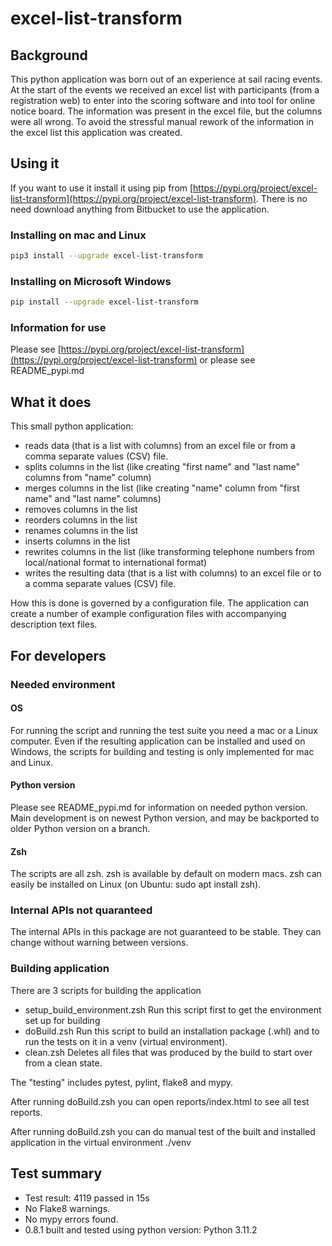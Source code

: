 # excel-list-transform

## Background

This python application was born out of an experience at sail racing events. At the start of the events we received an excel list with participants (from a registration web) to enter into the scoring software and into tool for online notice board. The information was present in the excel file, but the columns were all wrong. To avoid the stressful manual rework of the information in the excel list this application was created.

## Using it

If you want to use it install it using pip from [https://pypi.org/project/excel-list-transform](https://pypi.org/project/excel-list-transform). There is no need download anything from Bitbucket to use the application.

### Installing on mac and Linux

````sh
pip3 install --upgrade excel-list-transform
````

### Installing on Microsoft Windows

````sh
pip install --upgrade excel-list-transform
````

### Information for use

Please see [https://pypi.org/project/excel-list-transform](https://pypi.org/project/excel-list-transform) or please see README_pypi.md

## What it does

This small python application:

* reads data (that is a list with columns) from an excel file or from a comma separate values (CSV) file.
* splits columns in the list (like creating "first name" and "last name" columns from "name" column)
* merges columns in the list (like creating "name" column from "first name" and "last name" columns)
* removes columns in the list
* reorders columns in the list
* renames columns in the list
* inserts columns in the list
* rewrites columns in the list (like transforming telephone numbers from local/national format to international format)
* writes the resulting data (that is a list with columns) to an excel file or to a comma separate values (CSV) file.

How this is done is governed by a configuration file. The application can create a number of example configuration files with accompanying description text files.

## For developers

### Needed environment

#### OS

For running the script and running the test suite you need a mac or a Linux computer. Even if the resulting application can be installed and used on Windows, the scripts for building and testing is only implemented for mac and Linux.

#### Python version

Please see README_pypi.md for information on needed python version. Main development is on newest Python version, and may be backported to older Python version on a branch.

#### Zsh

The scripts are all zsh. zsh is available by default on modern macs. zsh can easily be installed on Linux (on Ubuntu: sudo apt install zsh).

### Internal APIs not quaranteed

The internal APIs in this package are not guaranteed to be stable. They can change without warning between versions.

### Building application

There are 3 scripts for building the application

* setup_build_environment.zsh
  Run this script first to get the environment set up for building
* doBuild.zsh
  Run this script to build an installation package (.whl) and to run the tests on it in a venv (virtual environment).
* clean.zsh
  Deletes all files that was produced by the build to start over from a clean state.

The "testing" includes pytest, pylint, flake8 and mypy.

After running doBuild.zsh you can open reports/index.html to see all test reports.

After running doBuild.zsh you can do manual test of the built and installed application in the virtual environment ./venv

## Test summary

* Test result: 4119 passed in 15s
* No Flake8 warnings.
* No mypy errors found.
* 0.8.1 built and tested using python version: Python 3.11.2
